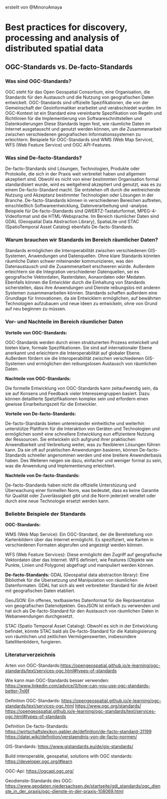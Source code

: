 erstellt von @MinoruAmaya

# Best practices for discovery, processing and analysis of distributed spatial data
## OGC-Standards vs. De-facto-Standards


### Was sind OGC-Standards?

OGC steht für das Open Geospatial Consortium, eine Organisation, die Standards für den Austausch und die Nutzung von geografischen Daten entwickelt. OGC-Standards sind offizielle Spezifikationen, die von der Gemeinschaft der Geoinformatiker erarbeitet und verabschiedet wurden. Im OGC-Kontext ist ein Standard eine vereinbarte Spezifikation von Regeln und Richtlinien für die Implementierung von Softwareschnittstellen und Datenkodierungen Diese Standards legen fest, wie räumliche Daten im Internet ausgetauscht und genutzt werden können, um die Zusammenarbeit zwischen verschiedenen geografischen Informationssystemen zu erleichtern. Beispiele für OGC-Standards sind WMS (Web Map Service), WFS (Web Feature Service) und OGC API-Features.


### Was sind De-facto-Standards?

De-facto-Standards sind Lösungen, Technologien, Produkte oder Protokolle, die sich in der Praxis weit verbreitet haben und allgemein akzeptiert sind. Obwohl es nicht von einer bestimmten Organisation formal standardisiert wurde, wird es weitgehend akzeptiert und genutzt, was es zu einem De-facto-Standard macht. Sie entstehen oft durch die weitreichende Nutzung und Akzeptanz bestimmter Technologien oder Lösungen in der Branche. De-facto-Standards können in verschiedenen Bereichen auftreten, einschließlich Softwareentwicklung, Datenverarbeitung und -analyse. Beispiele für De-facto-Standards sind QWERTZ-Tastaturformat, MPEG-4-Videoformat und die HTML-Websprache. Im Bereich räumlicher Daten sind GDAL (Geospatial Data Abstraction Library), SpatiaLite und STAC (SpatioTemporal Asset Catalog) ebenfalls De-facto-Standards.


### Warum brauchen wir Standards im Bereich räumlicher Daten?

Standards ermöglichen die Interoperabilität zwischen verschiedenen GIS-Systemen, Anwendungen und Datenquellen. Ohne klare Standards könnten räumliche Daten schwer miteinander kommunizieren, was den Datenaustausch und die Zusammenarbeit erschweren würde. Außerdem erleichtern sie die Integration verschiedener Datenquellen, sei es geografische Vektordaten, Rasterdaten, Aonaordaten oder Medaten. Ebenfalls können die Entwickler durch die Einhaltung von Standards sicherstellen, dass ihre Anwendungen und Dienste reibungslos mit anderen Systemen zusammenarbeiten können. Standards schaffen außerdem eine Grundlage für Innovationen, da sie Entwicklern ermöglichen, auf bewährten Technologien aufzubauen und neue Ideen zu entwickeln, ohne von Grund auf neu beginnen zu müssen.


### Vor- und Nachteile im Bereich räumlicher Daten
**Vorteile von OGC-Standards:**

OGC-Standards werden durch einen strukturierten Prozess entwickelt und bieten klare, formale Spezifikationen. Sie sind auf internationaler Ebene anerkannt und erleichtern die Interoperabilität auf globaler Ebene. Außerdem fördern sie die Interoperabilität zwischen verschiedenen GIS-Systemen und ermöglichen den reibungslosen Austausch von räumlichen Daten.

**Nachteile von OGC-Standards:**

Die formelle Entwicklung von OGC-Standards kann zeitaufwendig sein, da sie auf Konsens und Feedback vieler Interessengruppen basiert. Dazu können detaillierte Spetzifikationen komplex sein und erfordern einen gewisse Einarbeitungszeit für die Entwickler.

**Vorteile von De-facto-Standards:**

De-facto-Standards bieten untereinander einheitliche und weiterhin unterstütze Plattform für die Interaktion von Geräten und Technologien und ermöglichen somit eine schnellere Entwicklung eun effizientere Nutzung der Ressourcen. Sie entwickeln sich aufgrund ihrer praktischen Anwendbarkeit und Verbreitung weiter, was zu flexibleren Lösungen führen kann. Da sie oft auf praktischen Anwendungen basieren, können De-facto-Standards schneller angenommen werden und eine breitere Anwenderbasis haben. Des Weiteren neigen sie dazu, einfacher und weniger formal zu sein, was die Anwendung und Implementierung erleichtert.


**Nachteile von De-facto-Standards:**

De-facto-Standards haben nicht die offizielle Unterstüzung und Überwachung einer formellen Norm, was bedeutet, dass es keine Garantie für Qualität oder Zuverlässigkeit gibt und die Norm jederzeit veraltet oder durch eine neue Technologie ersetzt werden kann.


### Beliebte Beispiele der Standards

**OGC-Standards:**

WMS (Web Map Service): Ein OGC-Standard, der die Bereitstellung von Kartenbildern über das Internet ermöglicht. Es spezifiziert, wie Karten in verschiedenen Formaten abgerufen und angezeigt werden können.

WFS (Web Feature Services): Diese ermöglicht den Zugriff auf geografische Vektordaten über das Internet. WFS definiert, wie Features (Objekte wie Punkte, Linien und Polygone) abgefragt und manipuliert werden können.

**De-facto-Standards:**
GDAL (Geospatial data abstraction library): Eine Bibliothek für die Übersetzung und Manipulation von räumlichen Datenformaten. GDAL hat sich als weit verbreiteter Standard für die Arbeit mit geografischen Daten etabliert.

GeoJSON: Ein offenes, textbasiertes Datenformat für die Repräsentation von geografischen Datenobjekten. GeoJSON ist einfach zu verwenden und hat sich als De-facto-Standard für den Austausch von räumlichen Daten in Webanwendungen durchgesetzt. 

STAC (Spatio Temporal Asset Catalog): Obwohl es sich in der Entwicklung befindet, könnte STAC bald als De-facto-Standard für die Katalogisierung von räumlichen und zeitlichen Vermögenswerten, insbesondere Satellitenbildern, fungieren.






### Literaturverzeichnis

Arten von OGC-Standards:https://opengeospatial.github.io/e-learning/ogc-standards/text/services-ogc.html#types-of-standards

Wie kann man OGC-Standards besser verwenden: https://www.linkedin.com/advice/0/how-can-you-use-ogc-standards-better-7nl6f

Definition OGC-Standards: 
https://opengeospatial.github.io/e-learning/ogc-standards/text/services-ogc.html
https://www.ogc.org/standards/
https://opengeospatial.github.io/e-learning/ogc-standards/text/services-ogc.html#types-of-standards

Definition De-facto-Standards: 
https://wirtschaftslexikon.gabler.de/definition/de-facto-standard-31199
https://datei.wiki/definition/verstaendnis-von-de-facto-normen/

GIS-Standards: https://www.gistandards.eu/de/gis-standards/

Build interoperable, geospatial, solutions with OGC standards: https://developer.ogc.org/#learn

OGC-Api: https://ogcapi.ogc.org/

Geodienste-Standards des OGC: https://www.geodaten.niedersachsen.de/startseite/gdi_standards/ogc_dienste_in_der_praxis/ogc-dienste-in-der-praxis-108069.html















